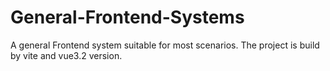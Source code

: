 # General-Frontend-Systems
A general Frontend system suitable for most scenarios.
The project is build by vite and vue3.2 version.
